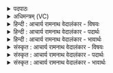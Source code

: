 <details><summary>पदपाठः</summary>

उ꣣क्थ꣢म्। च꣣। न꣢। श꣣स्य꣢मा꣢नम्। न। अ꣡गोः꣢꣯। अ। गोः꣣। रयिः꣢। आ। चि꣣केत। न꣢। गा꣣य꣢त्रम्। गी꣣य꣡मा꣢नम्। १८०५।
</details>

<details><summary>अधिमन्त्रम् (VC)</summary>

- इन्द्रः
- मेधातिथिः काण्वः
- गायत्री
- षड्जः
</details>

<details><summary>हिन्दी : आचार्य रामनाथ वेदालंकार - विषयः</summary>

द्वितीय ऋचा पूर्वार्चिक में २२५ क्रमाङ्क पर व्याख्यात हो चुकी है। इन्द्र जगदीश्वर में श्रद्धा न रखनेवाले की क्या गति होती है,यह कहते हैं।
</details>

<details><summary>हिन्दी : आचार्य रामनाथ वेदालंकार - पदार्थः</summary>

पदार्थान्वयभाषाः -  (अगोः) सर्वव्यापक इन्द्र जगदीश्वर में श्रद्धा न रखनेवाले मनुष्य का (न) न तो (शस्यमानम्) बोला जाता हुआ (उक्थम्) स्तोत्र, (न) न (रयिः) दिया जाता हुआ धन, (न) और न ही (गीयमानम्) गाया जाता हुआ (गायत्रम्) गायत्र नामक सामगान (आ चिकेत) किसी से आदर किया जाता है ॥२॥
</details>

<details><summary>हिन्दी : आचार्य रामनाथ वेदालंकार - भावार्थः</summary>

भावार्थभाषाः -  परमेश्वर में श्रद्धा न करनेवाले मनुष्य का स्त्रोत्रपाठ,धनदान,सामगान आदि सब निष्फल होता है,क्योंकि वह किसी स्वार्थ से ही प्रेरित होकर उन कार्यों को करता है। सब सत्कर्म ईश्वरार्पण-बुद्धि से ही शोभा पाते हैं ॥२॥
</details>

<details><summary>संस्कृत : आचार्य रामनाथ वेदालंकार - विषयः</summary>

द्वितीया ऋक् पूर्वार्चिके २२५ क्रमाङ्के व्याख्यातपूर्वा। इन्द्रेऽश्रद्दधानस्य का गतिर्भवतीत्युच्यते।
</details>

<details><summary>संस्कृत : आचार्य रामनाथ वेदालंकार - पदार्थः</summary>

पदार्थान्वयभाषाः -  (अगोः) न विद्यते गौः सर्वगतः इन्द्रो जगदीश्वरो यस्य स अगुः तस्य अगोः इन्द्रेऽश्रद्दधानस्य जनस्य (न)नैव (शस्यमानम्) उच्यमानम् (उक्थम्) स्तोत्रम्, (न)नैव(रयिः) दीयमानं धनम्, (न) नापि च (गीयमानम्) गानविषयीक्रियमाणम् (गायत्रम्) गायत्रनामकं सामगानम् (आचिकेत) आचिकिते आद्रियते केनापि ॥२॥
</details>

<details><summary>संस्कृत : आचार्य रामनाथ वेदालंकार - भावार्थः</summary>

भावार्थभाषाः -  परमेश्वरेऽश्रद्दधानस्य जनस्य स्तोत्रपाठधनदानसामगानादिकं सर्वं निष्फलं जायते,यतः स केनचित् स्वार्थेनैव प्रेरितस्तानि कृत्यानि करोति। सर्वाणि सत्कर्माणीश्वरार्पणबुद्ध्यैव शोभन्ते ॥२॥
</details>